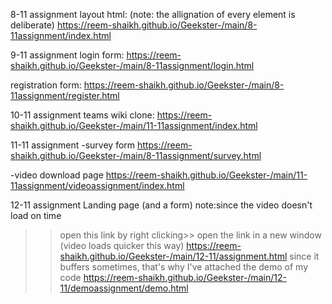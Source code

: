 <!-- #assignment website prebootcamp:
https://reem-shaikh.github.io/Geekster-/html/Foodapp.html/index.html -->

8-11 assignment
layout html: 
(note: the allignation of every element is deliberate)
https://reem-shaikh.github.io/Geekster-/main/8-11assignment/index.html

9-11 assignment
login form:
https://reem-shaikh.github.io/Geekster-/main/8-11assignment/login.html

registration form:
https://reem-shaikh.github.io/Geekster-/main/8-11assignment/register.html


10-11 assignment 
teams wiki clone:
https://reem-shaikh.github.io/Geekster-/main/11-11assignment/index.html

11-11 assignment 
-survey form 
https://reem-shaikh.github.io/Geekster-/main/8-11assignment/survey.html


-video download page
https://reem-shaikh.github.io/Geekster-/main/11-11assignment/videoassignment/index.html 


12-11 assignment
Landing page (and a form) 
note:since the video doesn't load on time
>>open this link by right clicking>> open the link in a new window (video loads quicker this way)
>> https://reem-shaikh.github.io/Geekster-/main/12-11/assignment.html
>>since it buffers sometimes, that's why I've attached the demo of my code
>> https://reem-shaikh.github.io/Geekster-/main/12-11/demoassignment/demo.html

<!--
test 14-11
https://reem-shaikh.github.io/Geekster-/test/14-11formtest.html
-->


<!-- micro dev tools: 
launch instance
got to live server: 127.0.0.1:5000/ which is the root and navigate to your file


(edge and vscode owned by microsoft) -->
